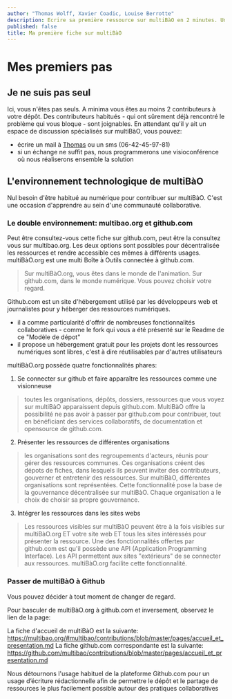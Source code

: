 ```yaml
---
author: "Thomas Wolff, Xavier Coadic, Louise Berrotte"
description: Ecrire sa première ressource sur multiBàO en 2 minutes. Un tutoriel simple et visuel.
published: false
title: Ma première fiche sur multiBàO
---
```



# Mes premiers pas 

## Je ne suis pas seul 

Ici, vous n'êtes pas seuls.
A minima vous êtes au moins 2 contributeurs à votre dépôt.
Des contributeurs habitués - qui ont sûrement déjà rencontré le problème qui vous bloque - sont joignables. 
En attendant qu'il y ait un espace de discussion spécialisés sur multiBàO, vous pouvez:
* écrire un mail à [Thomas](mailto:thomas.wolff@cpcoop.fr) ou un sms (06-42-45-97-81)
* si un échange ne suffit pas, nous programmerons une visioconférence où nous réaliserons ensemble la solution

## L'environnement technologique de multiBàO

Nul besoin d'être habitué au numérique pour contribuer sur multiBàO.
C'est une occasion d'apprendre au sein d'une communauté collaborative. 

### Le double environnement: multibao.org et github.com

Peut être consultez-vous cette fiche sur github.com, peut être la consultez vous sur multibao.org. Les deux options sont possibles pour décentralisée les ressources et rendre accessible ces mêmes à différents usages.
multiBàO.org est une multi Boîte à Outils connectée à github.com.

> Sur multiBàO.org, vous êtes dans le monde de l'animation. Sur github.com, dans le monde numérique. Vous pouvez choisir votre regard.

Github.com est un site d'hébergement utilisé par les développeurs web et journalistes pour y héberger des ressources numériques.
* il a comme particularité d'offrir de nombreuses fonctionnalités collaboratives - comme le fork qui vous a été présenté sur le Readme de ce "Modèle de dépot"
* il propose un hébergement gratuit pour les projets dont les ressources numériques sont libres, c'est à dire réutilisables par d'autres utilisateurs

multiBàO.org possède quatre fonctionnalités phares: 

1. Se connecter sur github et faire apparaître les ressources comme une visionneuse

> toutes les organisations, dépôts, dossiers, ressources que vous voyez sur multiBàO apparaissent depuis github.com. MultiBàO offre la possibilité ne pas avoir à passer par github.com pour contribuer, tout en bénéficiant des services collaboratifs, de documentation et opensource de github.com.

2. Présenter les ressources de différentes organisations

> les organisations sont des regroupements d'acteurs, réunis pour gérer des ressources communes. Ces organisations créent des dépots de fiches, dans lesquels ils peuvent inviter des contributeurs, gouverner et entretenir des ressources. Sur multiBàO, différentes organisations sont représentées. Cette fonctionnalité pose la base de la gouvernance décentralisée sur multiBàO. Chaque organisation a le choix de choisir sa propre gouvernance. 

3. Intégrer les ressources dans les sites webs

> Les ressources visibles sur multiBàO peuvent être à la fois visibles sur multiBàO.org ET votre site web ET tous les sites intéressés pour présenter la ressource. Une des fonctionnalités offertes par github.com est qu'il possède une API (Application Programming Interface). Les API permettent aux sites "extérieurs" de se connecter aux ressources. multiBàO.org facilite cette fonctionnalité. 

### Passer de multiBàO à Github

Vous pouvez décider à tout moment de changer de regard.

Pour basculer de multiBàO.org à github.com et inversement, observez le lien de la page:

La fiche d'accueil de multiBàO est la suivante: https://multibao.org/#multibao/contributions/blob/master/pages/accueil_et_presentation.md
La fiche github.com correspondante est la suivante: https://github.com/multibao/contributions/blob/master/pages/accueil_et_presentation.md

Nous détournons l'usage habituel de la plateforme Github.com pour un usage d’écriture rédactionnelle afin de permettre le dépôt et le partage de ressources le plus facilement possible autour des pratiques collaboratives
